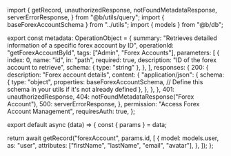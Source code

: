 import {
  getRecord,
  unauthorizedResponse,
  notFoundMetadataResponse,
  serverErrorResponse,
} from "@b/utils/query";
import { baseForexAccountSchema } from "../utils";
import { models } from "@b/db";

export const metadata: OperationObject = {
  summary: "Retrieves detailed information of a specific forex account by ID",
  operationId: "getForexAccountById",
  tags: ["Admin", "Forex Accounts"],
  parameters: [
    {
      index: 0,
      name: "id",
      in: "path",
      required: true,
      description: "ID of the forex account to retrieve",
      schema: { type: "string" },
    },
  ],
  responses: {
    200: {
      description: "Forex account details",
      content: {
        "application/json": {
          schema: {
            type: "object",
            properties: baseForexAccountSchema, // Define this schema in your utils if it's not already defined
          },
        },
      },
    },
    401: unauthorizedResponse,
    404: notFoundMetadataResponse("Forex Account"),
    500: serverErrorResponse,
  },
  permission: "Access Forex Account Management",
  requiresAuth: true,
};

export default async (data) => {
  const { params } = data;

  return await getRecord("forexAccount", params.id, [
    {
      model: models.user,
      as: "user",
      attributes: ["firstName", "lastName", "email", "avatar"],
    },
  ]);
};

